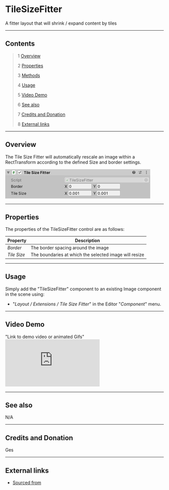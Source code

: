 # TileSizeFitter

A fitter layout that will shrink / expand content by tiles

<!--![](Images/ Game Image.jpg)-->

---------

## Contents

> 1 [Overview](#overview)
>
> 2 [Properties](#properties)
>
> 3 [Methods](#methods)
>
> 4 [Usage](#usage)
>
> 5 [Video Demo](#video-demo)
>
> 6 [See also](#see-also)
>
> 7 [Credits and Donation](#credits-and-donation)
>
> 8 [External links](#external-links)

---------

## Overview

The Tile Size Fitter will automatically rescale an image within a RectTransform according to the defined Size and border settings.

![](Images/TileSizeFitterInspector.jpg)

---------

## Properties

The properties of the TileSizeFitter control are as follows:

Property | Description
|-|-|
*Border*|The border spacing around the image
*Tile Size*|The boundaries at which the selected image will resize

---------

## Usage

Simply add the "TileSizeFitter" component to an existing Image component in the scene using:

* "*Layout / Extensions / Tile Size Fitter*" in the Editor "*Component*" menu.

---------

## Video Demo

"Link to demo video or animated Gifs"
![TileSizeFitter demo](https://forum.unity.com/proxy.php?image=http%3A%2F%2Fi.imgur.com%2F5iKu43z.gif&hash=e394958e963f9738903e3f30e561e275)

---------

## See also

N/A

---------

## Credits and Donation

Ges

---------

## External links

* [Sourced from](http://forum.unity3d.com/threads/scripts-useful-4-6-scripts-collection.264161/page-3#post-2280109)
